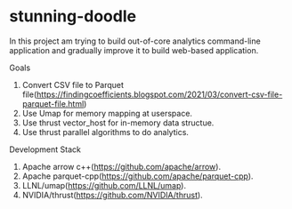 # stunning-doodle
In this project am trying to build out-of-core analytics command-line application and gradually improve it to build web-based application. 

Goals

1. Convert CSV file to Parquet file(https://findingcoefficients.blogspot.com/2021/03/convert-csv-file-parquet-file.html)
2. Use Umap for memory mapping at userspace.
3. Use thrust vector_host for in-memory data structue.
4. Use thrust parallel algorithms to do analytics.

Development Stack

1. Apache arrow c++(https://github.com/apache/arrow).
2. Apache parquet-cpp(https://github.com/apache/parquet-cpp).
3. LLNL/umap(https://github.com/LLNL/umap).
4. NVIDIA/thrust(https://github.com/NVIDIA/thrust).
